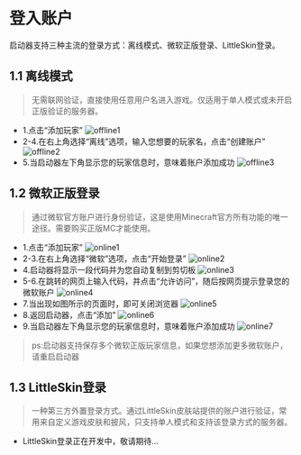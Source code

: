 # 登入账户
启动器支持三种主流的登录方式：离线模式、微软正版登录、LittleSkin登录。

## 1.1 离线模式
> 无需联网验证，直接使用任意用户名进入游戏。仅适用于单人模式或未开启正版验证的服务器。
- 1.点击“添加玩家”
![offline1](/resources/register/offline1.png)
- 2-4.在右上角选择“离线”选项，输入您想要的玩家名，点击“创建账户”
![offline2](/resources/register/offline2.png)  
- 5.当启动器左下角显示您的玩家信息时，意味着账户添加成功
![offline3](/resources/register/offline3.png)

## 1.2 微软正版登录
> 通过微软官方账户进行身份验证，这是使用Minecraft官方所有功能的唯一途径。需要购买正版MC才能使用。
- 1.点击“添加玩家”
![online1](/resources/register/online1.png)
- 2-3.在右上角选择“微软”选项，点击“开始登录”
![online2](/resources/register/online2.png)
- 4.启动器将显示一段代码并为您自动复制到剪切板
![online3](/resources/register/online3.png)
- 5-6.在跳转的网页上输入代码，并点击“允许访问”，随后按网页提示登录您的微软账户
![online4](/resources/register/online4.png)
- 7.当出现如图所示的页面时，即可关闭浏览器
![online5](/resources/register/online5.png)
- 8.返回启动器，点击“添加”
![online6](/resources/register/online6.png)
- 9.当启动器左下角显示您的玩家信息时，意味着账户添加成功
![online7](/resources/register/online7.png)
> ps:启动器支持保存多个微软正版玩家信息，如果您想添加更多微软账户，请重启启动器

## 1.3 LittleSkin登录
> 一种第三方外置登录方式。通过LittleSkin皮肤站提供的账户进行验证，常用来自定义游戏皮肤和披风，只支持单人模式和支持该登录方式的服务器。
- LittleSkin登录正在开发中，敬请期待...